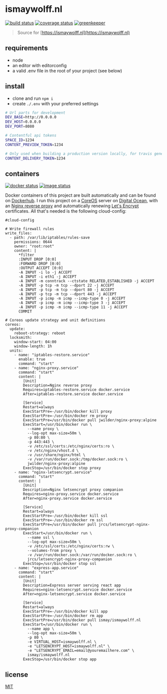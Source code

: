 # ismaywolff.nl


[![build status][build-badge]][build-url]
[![coverage status][coverage-badge]][coverage-url]
[![greenkeeper][greenkeeper-badge]][greenkeeper-url]

> Source for [https://ismaywolff.nl](https://ismaywolff.nl)

## requirements

* node
* an editor with editorconfig
* a valid .env file in the root of your project (see below)

## install

* clone and run `npm i`
* create `./.env` with your preferred settings

```bash
# Url parts for development
DEV_BASE=http://0.0.0.0
DEV_HOST=0.0.0.0
DEV_PORT=8080

# Contentful api tokens
SPACE_ID=1234
CONTENT_PREVIEW_TOKEN=1234

# Only used when building a production version locally, for travis generated containers this variable is set in .travis.yml
CONTENT_DELIVERY_TOKEN=1234
```

## containers

[![docker status][docker-badge]][docker-url]
[![image status][image-badge]][image-url]

Docker containers of this project are built automatically and can be found on [Dockerhub](https://hub.docker.com/r/ismay/ismaywolff.nl/). I run this project on a [CoreOS](https://coreos.com/) server on [Digital Ocean](https://www.digitalocean.com/), with an [Nginx reverse proxy](https://github.com/jwilder/nginx-proxy) and automatically renewing [Let's Encrypt](https://letsencrypt.org/) certificates. All that's needed is the following cloud-config:

```
#cloud-config

# Write firewall rules
write_files:
  - path: /var/lib/iptables/rules-save
    permissions: 0644
    owner: "root:root"
    content: |
      *filter
      :INPUT DROP [0:0]
      :FORWARD DROP [0:0]
      :OUTPUT ACCEPT [0:0]
      -A INPUT -i lo -j ACCEPT
      -A INPUT -i eth1 -j ACCEPT
      -A INPUT -m conntrack --ctstate RELATED,ESTABLISHED -j ACCEPT
      -A INPUT -p tcp -m tcp --dport 22 -j ACCEPT
      -A INPUT -p tcp -m tcp --dport 80 -j ACCEPT
      -A INPUT -p tcp -m tcp --dport 443 -j ACCEPT
      -A INPUT -p icmp -m icmp --icmp-type 0 -j ACCEPT
      -A INPUT -p icmp -m icmp --icmp-type 3 -j ACCEPT
      -A INPUT -p icmp -m icmp --icmp-type 11 -j ACCEPT
      COMMIT

# Coreos update strategy and unit definitions
coreos:
  update:
    reboot-strategy: reboot
  locksmith:
    window-start: 04:00
    window-length: 1h
  units:
    - name: "iptables-restore.service"
      enable: true
      command: "start"
    - name: "nginx-proxy.service"
      command: "start"
      content: |
        [Unit]
        Description=Nginx reverse proxy
        Requires=iptables-restore.service docker.service
        After=iptables-restore.service docker.service

        [Service]
        Restart=always
        ExecStartPre=-/usr/bin/docker kill proxy
        ExecStartPre=-/usr/bin/docker rm proxy
        ExecStartPre=/usr/bin/docker pull jwilder/nginx-proxy:alpine
        ExecStart=/usr/bin/docker run \
          --name proxy \
          --log-opt max-size=50m \
          -p 80:80 \
          -p 443:443 \
          -v /etc/ssl/certs:/etc/nginx/certs:ro \
          -v /etc/nginx/vhost.d \
          -v /usr/share/nginx/html \
          -v /var/run/docker.sock:/tmp/docker.sock:ro \
          jwilder/nginx-proxy:alpine
        ExecStop=/usr/bin/docker stop proxy
    - name: "nginx-letsencrypt.service"
      command: "start"
      content: |
        [Unit]
        Description=Nginx letsencrypt proxy companion
        Requires=nginx-proxy.service docker.service
        After=nginx-proxy.service docker.service

        [Service]
        Restart=always
        ExecStartPre=-/usr/bin/docker kill ssl
        ExecStartPre=-/usr/bin/docker rm ssl
        ExecStartPre=/usr/bin/docker pull jrcs/letsencrypt-nginx-proxy-companion
        ExecStart=/usr/bin/docker run \
          --name ssl \
          --log-opt max-size=50m \
          -v /etc/ssl/certs:/etc/nginx/certs:rw \
          --volumes-from proxy \
          -v /var/run/docker.sock:/var/run/docker.sock:ro \
          jrcs/letsencrypt-nginx-proxy-companion
        ExecStop=/usr/bin/docker stop ssl
    - name: "express-app.service"
      command: "start"
      content: |
        [Unit]
        Description=Express server serving react app
        Requires=nginx-letsencrypt.service docker.service
        After=nginx-letsencrypt.service docker.service

        [Service]
        Restart=always
        ExecStartPre=-/usr/bin/docker kill app
        ExecStartPre=-/usr/bin/docker rm app
        ExecStartPre=/usr/bin/docker pull ismay/ismaywolff.nl
        ExecStart=/usr/bin/docker run \
          --name app \
          --log-opt max-size=50m \
          -p 80 \
          -e VIRTUAL_HOST=ismaywolff.nl \
          -e "LETSENCRYPT_HOST=ismaywolff.nl" \
          -e "LETSENCRYPT_EMAIL=email@youremailhere.com" \
          ismay/ismaywolff.nl
        ExecStop=/usr/bin/docker stop app
```

## license

[MIT](http://ismay.mit-license.org/)

[build-badge]: https://travis-ci.org/ismay/ismaywolff.nl.svg?branch=develop
[build-url]: https://travis-ci.org/ismay/ismaywolff.nl
[coverage-badge]: https://coveralls.io/repos/github/ismay/ismaywolff.nl/badge.svg?branch=develop
[coverage-url]: https://coveralls.io/github/ismay/ismaywolff.nl?branch=develop
[greenkeeper-badge]: https://badges.greenkeeper.io/ismay/ismaywolff.nl.svg
[greenkeeper-url]: https://greenkeeper.io/
[docker-badge]: https://images.microbadger.com/badges/version/ismay/ismaywolff.nl.svg
[docker-url]: https://hub.docker.com/r/ismay/ismaywolff.nl/
[image-badge]: https://images.microbadger.com/badges/image/ismay/ismaywolff.nl.svg
[image-url]: https://hub.docker.com/r/ismay/ismaywolff.nl/
